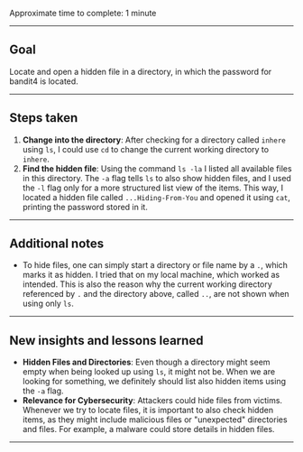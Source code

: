 Approximate time to complete: 1 minute

---
## Goal

Locate and open a hidden file in a directory, in which the password for bandit4 is located.

---
## Steps taken

1. **Change into the directory**: After checking for a directory called `inhere` using `ls`, I could use `cd` to change the current working directory to `inhere`. 
2. **Find the hidden file**: Using the command `ls -la` I listed all available files in this directory. The `-a` flag tells `ls` to also show hidden files, and I used the `-l` flag only for a more structured list view of the items. This way, I located a hidden file called `...Hiding-From-You` and opened it using `cat`, printing the password stored in it.

---
## Additional notes

- To hide files, one can simply start a directory or file name by a `.`, which marks it as hidden. I tried that on my local machine, which worked as intended. This is also the reason why the current working directory referenced by `.` and the directory above, called `..`, are not shown when using only `ls`.

---
## New insights and lessons learned

- **Hidden Files and Directories**: Even though a directory might seem empty when being looked up using `ls`, it might not be. When we are looking for something, we definitely should list also hidden items using the `-a` flag.
- **Relevance for Cybersecurity**: Attackers could hide files from victims. Whenever we try to locate files, it is important to also check hidden items, as they might include malicious files or "unexpected" directories and files. For example, a malware could store details in hidden files.

---
